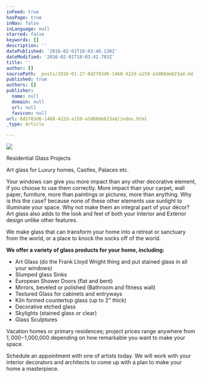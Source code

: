 ```yaml
---
inFeed: true
hasPage: true
inNav: false
inLanguage: null
starred: false
keywords: []
description: ''
datePublished: '2016-02-01T18:03:46.130Z'
dateModified: '2016-02-01T18:03:42.783Z'
title: ''
author: []
sourcePath: _posts/2016-01-27-8d2783d6-1468-422d-a159-a3d88de623ad.md
published: true
authors: []
publisher:
  name: null
  domain: null
  url: null
  favicon: null
url: 8d2783d6-1468-422d-a159-a3d88de623ad/index.html
_type: Article

---
```

![](https://s3-us-west-2.amazonaws.com/the-grid-img/p/5cbff0482b7581eb9df4aa17374cd48beae23bbd.png)

Residential Glass Projects

Art glass for Luxury homes, Castles, Palaces etc.

Your windows can give you more impact than any other
decorative element, if you choose to use them correctly. More impact than your
carpet, wall paper, furniture, more than paintings or pictures, more than
anything. Why is this the case? because none of these other elements use
sunlight to illuminate your space. Why not make them an integral part of your décor? Art glass also adds to the look and feel of both your Interior and Exterior design unlike other features.

We make glass that can transform your home into a retreat or
sanctuary from the world, or a place to knock the socks off of the world. 

**We offer a variety of glass products for your home,
including:**

* Art
Glass (do the Frank Lloyd Wright thing and put stained glass in all your
windows)
* Slumped
glass Sinks
* European
Shower Doors (flat and bent)
* Mirrors,
beveled or polished (Bathroom and fitness wall)
* Textured
Glass for cabinets and entryways
* Kiln
formed countertop glass (up to 2" thick)
* Decorative
etched glass
* Skylights
(stained glass or clear)
* Glass
Sculptures

Vacation homes or primary residences; project prices range
anywhere from $1,000-$1,000,000 depending on how remarkable you want to make
your space. 

Schedule an appointment with one of artists today. We will work
with your interior decorators and architects to come up with a plan to make
your home a masterpiece.